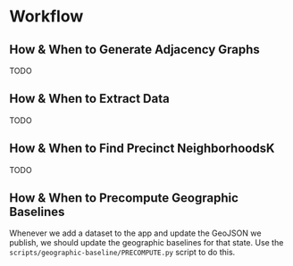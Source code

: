 # Workflow

## How & When to Generate Adjacency Graphs

TODO

## How & When to Extract Data

TODO

## How & When to Find Precinct NeighborhoodsK

TODO

## How & When to Precompute Geographic Baselines

Whenever we add a dataset to the app and update the GeoJSON we publish,
we should update the geographic baselines for that state. Use the
`scripts/geographic-baseline/PRECOMPUTE.py` script to do this.